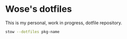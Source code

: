 # Wose's dotfiles

This is my personal, work in progress, dotfile repository.

```bash
stow --dotfiles pkg-name
```
